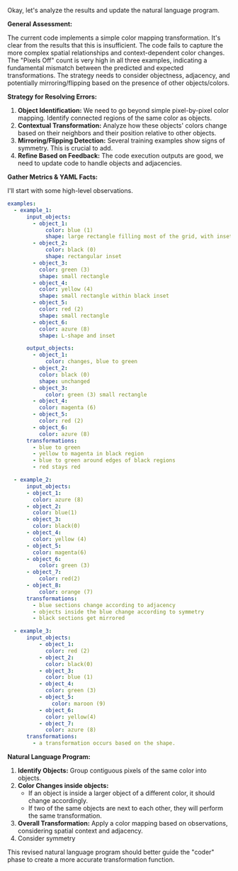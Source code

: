 Okay, let's analyze the results and update the natural language program.

**General Assessment:**

The current code implements a simple color mapping transformation. It's clear from the results that this is insufficient. The code fails to capture the more complex spatial relationships and context-dependent color changes. The "Pixels Off" count is very high in all three examples, indicating a fundamental mismatch between the predicted and expected transformations. The strategy needs to consider objectness, adjacency, and potentially mirroring/flipping based on the presence of other objects/colors.

**Strategy for Resolving Errors:**

1.  **Object Identification:** We need to go beyond simple pixel-by-pixel color mapping. Identify connected regions of the same color as objects.
2.  **Contextual Transformation:** Analyze how these objects' colors change based on their neighbors and their position relative to other objects.
3.  **Mirroring/Flipping Detection:** Several training examples show signs of symmetry. This is crucial to add.
4. **Refine Based on Feedback:** The code execution outputs are good, we need to update code to handle objects and adjacencies.

**Gather Metrics & YAML Facts:**

I'll start with some high-level observations.


```yaml
examples:
  - example_1:
      input_objects:
        - object_1:
            color: blue (1)
            shape: large rectangle filling most of the grid, with insets
        - object_2:
            color: black (0)
            shape: rectangular inset
        - object_3:
          color: green (3)
          shape: small rectangle
        - object_4:
          color: yellow (4)
          shape: small rectangle within black inset
        - object_5:
          color: red (2)
          shape: small rectangle
        - object_6:
          color: azure (8)
          shape: L-shape and inset

      output_objects:
        - object_1:
            color: changes, blue to green
        - object_2:
          color: black (0)
          shape: unchanged
        - object_3:
            color: green (3) small rectangle
        - object_4:
          color: magenta (6)
        - object_5:
          color: red (2)
        - object_6:
          color: azure (8)
      transformations:
        - blue to green
        - yellow to magenta in black region
        - blue to green around edges of black regions
        - red stays red

  - example_2:
      input_objects:
      - object_1:
        color: azure (8)
      - object_2:
        color: blue(1)
      - object_3:
        color: black(0)
      - object_4:
        color: yellow (4)
      - object_5:
        color: magenta(6)
      - object_6:
          color: green (3)
      - object_7:
          color: red(2)
      - object_8:
          color: orange (7)
      transformations:
        - blue sections change according to adjacency
        - objects inside the blue change according to symmetry
        - black sections get mirrored

  - example_3:
      input_objects:
          - object_1:
            color: red (2)
          - object_2:
            color: black(0)
          - object_3:
            color: blue (1)
          - object_4:
            color: green (3)
          - object_5:
              color: maroon (9)
          - object_6:
            color: yellow(4)
          - object_7:
            color: azure (8)
      transformations:
        - a transformation occurs based on the shape.
```


**Natural Language Program:**

1.  **Identify Objects:** Group contiguous pixels of the same color into objects.
2.  **Color Changes inside objects:**
    -   If an object is inside a larger object of a different color, it should change accordingly.
    -   If two of the same objects are next to each other, they will perform the same transformation.
3.  **Overall Transformation:** Apply a color mapping based on observations, considering spatial context and adjacency.
4. Consider symmetry

This revised natural language program should better guide the "coder" phase to create a more accurate transformation function.
